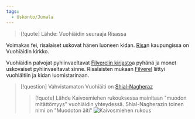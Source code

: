 ```yaml
---
tags:
  - Uskonto/Jumala
---
```

>[!quote] Lähde: Vuohiäidin seuraaja Risassa
>
Voimakas fei, risalaiset uskovat hänen luoneen kidan.
[Risa](Risa.md)n kaupungissa on Vuohiäidin kirkko.
>
Vuohiäidin palvojat pyhiinvaeltavat [Filverelin kirjasto](Filverelin%20kirjasto.md)a pyhänä ja monet uskovaiset pyhiinvaeltavat sinne. Risalaisten mukaan [Filverel](Filverel) liittyi vuohiäitiin ja kidan luomistarinaan.

>[!question] Vahvistamaton 
>Vuohiäiti on [Shial-Nagheraz](Shial-Nagheraz.md)
>>[!quote] Lähde
>>Kaivosmiehen rukouksessa mainitaan "muodon mitättömyys" vuohiäidin yhteydessä. Shial-Nagherazin toinen nimi on "Muodoton äiti"
>> ![Kaivosmiehen rukous](Kaivosmiehen%20rukous.md#^d57b67)



